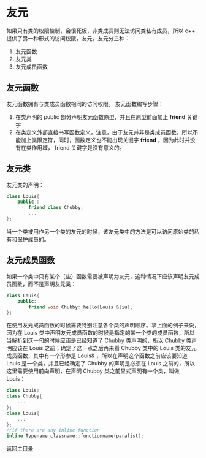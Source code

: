 # 友元

如果只有类的权限控制，会很死板，非类成员则无法访问类私有成员，所以 c++ 提供了另一种形式的访问权限，友元。友元分三种：

1. 友元函数
2. 友元类
3. 友元成员函数

## 友元函数

友元函数拥有与类成员函数相同的访问权限。
友元函数编写步骤：

1. 在类声明的 public 部分声明友元函数原型，并且在原型前面加上 **friend** 关键字
2. 在类定义外部直接书写函数定义，注意，由于友元并非是类成员函数，所以不能加上类限定符，同时，函数定义也不能出现关键字 **friend** ，因为此时并没有在类作用域， friend 关键字是没有意义的。
   
## 友元类

友元类的声明：

```c++
class Louis{
    public :
        friend class Chubby;
        ...
};
```

当一个类被用作另一个类的友元的时候，该友元类中的方法是可以访问原始类的私有和保护成员的。

## 友元成员函数

如果一个类中只有某个（些）函数需要被声明为友元，这种情况下应该声明友元成员函数，而不是声明友元类：

```c++
class Louis{
    public:
        friend void Chubby::hello(Louis &liu);
};
```

在使用友元成员函数的时候需要特别注意各个类的声明顺序。拿上面的例子来说，因为在 Louis 类中声明友元成员函数的时候是指定的某一个类的成员函数，所以当解析到这一句的时候应该是已经知道了 Chubby 类声明的，所以 Chubby 类声明应该在 Louis 之前；确定了这一点之后再来看 Chubby 类中的 Louis 类的友元成员函数，其中有一个形参是 Louis& ，所以在声明这个函数之前应该要知道 Louis 是一个类，并且已经确定了 Chubby 的声明是必须在 Louis 之前的，所以这里需要使用前向声明，在声明 Chubby 类之前显式声明有一个类，叫做 Louis：

```c++
class Louis;
class Chubby{
    ...
};
class Louis{
    ...
};
//if there are any inline function
inline Typename classname::functionname(paralist);
```

[返回主目录](../../README.md)